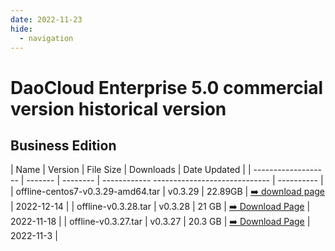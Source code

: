 ```yaml
---
date: 2022-11-23
hide:
  - navigation
---
```


# DaoCloud Enterprise 5.0 commercial version historical version

## Business Edition

| Name | Version | File Size | Downloads | Date Updated |
| ------------------- | ------- | -------- | ------------ ----------------------------- | ---------- |
| offline-centos7-v0.3.29-amd64.tar | v0.3.29 | 22.89GB | [:arrow_right: download page](./dce5-installer-v0.3.29.md) | 2022-12-14 |
| offline-v0.3.28.tar | v0.3.28 | 21 GB | [:arrow_right: Download Page](./dce5-installer-v0.3.28.md) | 2022-11-18 |
| offline-v0.3.27.tar | v0.3.27 | 20.3 GB | [:arrow_right: Download Page](./dce5-installer-v0.3.27.md) | 2022-11-3 |